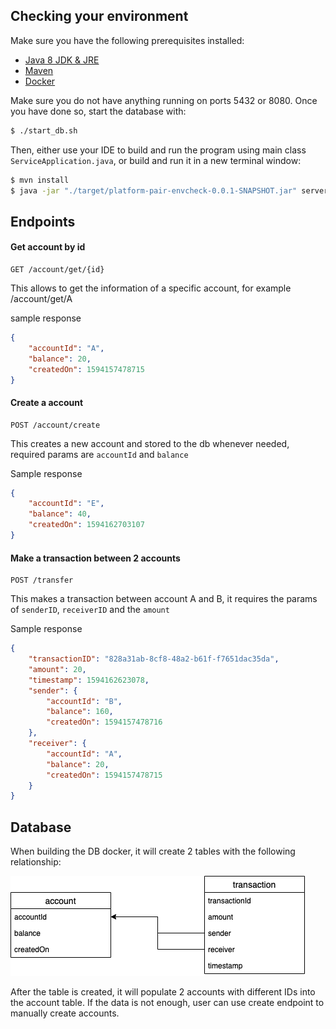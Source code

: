 ## Checking your environment

Make sure you have the following prerequisites installed:
  - [Java 8 JDK & JRE](https://docs.oracle.com/javase/8/docs/technotes/guides/install/install_overview.html)
  - [Maven](https://maven.apache.org/install.html)
  - [Docker](https://docs.docker.com/install/)

Make sure you do not have anything running on ports 5432 or 8080.  Once you have done so, start the database with:
```bash
$ ./start_db.sh
```

Then, either use your IDE to build and run the program using main class `ServiceApplication.java`, or build and run it in a new terminal window:
```bash
$ mvn install
$ java -jar "./target/platform-pair-envcheck-0.0.1-SNAPSHOT.jar" server configuration.yml
```

## Endpoints

#### Get account by id
```text
GET /account/get/{id}
```
This allows to get the information of a specific account, for example /account/get/A

sample response

```json
{
    "accountId": "A",
    "balance": 20,
    "createdOn": 1594157478715
}
```
#### Create a account 
```text
POST /account/create
```
This creates a new account and stored to the db whenever needed, required params are `accountId` and  `balance`

Sample response
```json
{
    "accountId": "E",
    "balance": 40,
    "createdOn": 1594162703107
}
```

#### Make a transaction between 2 accounts
```text
POST /transfer
```
This makes a transaction between account A and B, it requires the params of `senderID`, `receiverID` and the `amount`

Sample response
```json
{
    "transactionID": "828a31ab-8cf8-48a2-b61f-f7651dac35da",
    "amount": 20,
    "timestamp": 1594162623078,
    "sender": {
        "accountId": "B",
        "balance": 160,
        "createdOn": 1594157478716
    },
    "receiver": {
        "accountId": "A",
        "balance": 20,
        "createdOn": 1594157478715
    }
}
```
## Database
When building the DB docker, it will create 2 tables with the following relationship:


![image db schema](schema.png) <br/>

After the table is created, it will populate 2 accounts with different IDs into the account table. If the data is not enough, user can use create endpoint to manually create accounts.
